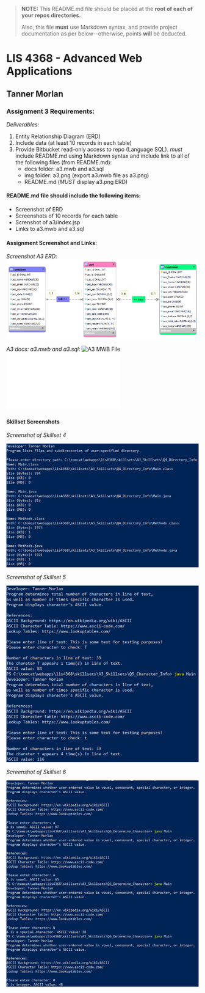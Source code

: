 > **NOTE:** This README.md file should be placed at the **root of each of your repos directories.**
>
>Also, this file **must** use Markdown syntax, and provide project documentation as per below--otherwise, points **will** be deducted.
>

# LIS 4368 - Advanced Web Applications

## Tanner Morlan

### Assignment 3 Requirements:

*Deliverables:*

1. Entity Relationship Diagram (ERD)
1. Include data (at least 10 records in each table)
1. Provide Bitbucket read-only access to repo (Language SQL). *must* include README.md using Markdown syntax and include link to all of the following files (from README.md):
    - docs folder: a3.mwb and a3.sql
    - img folder: a3.png (export a3.mwb file as a3.png)
    - README.md (*MUST* display a3.png ERD)

#### README.md file should include the following items:

* Screenshot of ERD
* Screenshots of 10 records for each table
* Screnshot of a3/index.jsp
* Links to a3.mwb and a3.sql


#### Assignment Screenshot and Links:
*Screenshot A3 ERD*:
![A3 ERD](img/a3.png "ERD based upon A3 Requirements")

*A3 docs: a3.mwb and a3.sql*:
![A3 MWB File](docs/a3.mwb "A3 ERD in .mwb format")
![A3 SQL File](docs/a3.sql "A3 SQL Script")

#### Skillset Screenshots

*Screenshot of Skillset 4*

![Skillset 1 Screenshot](img/skillset-4.png)

*Screenshot of Skillset 5*

![Skillset 2 Screenshot](img/skillset-5.png)

*Screenshot of Skillset 6*

![Skillset 3 Screenshot](img/skillset-6.png)